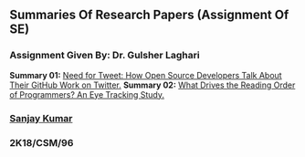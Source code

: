## Summaries Of Research Papers (Assignment Of SE)
### Assignment Given By: Dr. Gulsher Laghari

**Summary 01:** [Need for Tweet: How Open Source Developers Talk About Their GitHub Work on Twitter.](https://github.com/isanjayrassani/summaries-of-research-papers/blob/master/SUMMARY-01/SUMMARY.md)
**Summary 02:** [What Drives the Reading Order of Programmers? An Eye Tracking Study.](https://github.com/isanjayrassani/summaries-of-research-papers/blob/master/SUMMARY-02/SUMMARY.md)

### [Sanjay Kumar](https://github.com/isanjayrasani)
### 2K18/CSM/96
